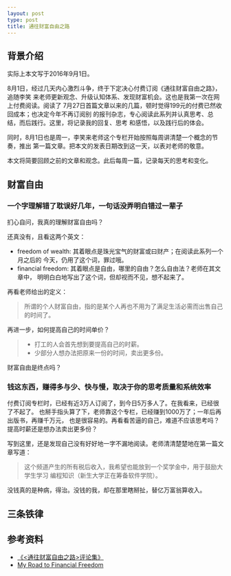 ```yaml
---
layout: post
type: post
title: 通往财富自由之路
---
```



## 背景介绍

实际上本文写于2016年9月1日。

8月1日，经过几天内心激烈斗争，终于下定决心付费订阅《通往财富自由之路》，追随李笑
来老师更新观念、升级认知体系、发现财富机会。这也是我第一次在网上付费阅读。阅读了
7月27日首篇文章以来的几篇，顿时觉得199元的付费已然收回成本；也决定今年不再订阅别
的报刊杂志，专心阅读此系列并认真思考、总结，而后践行。这里，将记录我的回复、思考
和感悟，以及践行后的体会。

同时，8月1日也是周一，李笑来老师这个专栏开始按照每周讲清楚一个概念的节奏，推出
第一篇文章。把本文的发表日期改到这一天，以表对老师的敬意。

本文将简要回顾之前的文章和观念。此后每周一篇，记录每天的思考和变化。

## 财富自由

### 一个字理解错了耽误好几年，一句话没弄明白错过一辈子

扪心自问，我真的理解财富自由吗？

还真没有，且看这两个英文：

* freedom of wealth: 其着眼点是珠光宝气的财富或曰财产；在阅读此系列一个月之后的
  今天，仍用了这个词，罪过哦。
* financial freedom: 其着眼点是自由，哪里的自由？怎么自由法？老师在其文章中，
  明明白白地写出了这个词，但却视而不见，想不起来了。

再看老师给出的定义：

> 所谓的个人财富自由，指的是某个人再也不用为了满足生活必需而出售自己的时间了。

再进一步，如何提高自己的时间单价？

> * 打工的人会首先想到要提高自己的时薪。
> * 少部分人想办法把原来一份的时间，卖出更多份。

财富自由是终点吗？

### 钱这东西，赚得多与少、快与慢，取决于你的思考质量和系统效率

付费订阅专栏时，已经有近3万人订阅了，到今日5万多人了。在我看来，已经很了不起了。
也掰手指头算了下，老师靠这个专栏，已经赚到1000万了；一年后再出版书，再赚千万元，
也是很容易的。再看看苦逼的自己，难道不应该思考吗？提高时薪还是想办法卖出更多份？

写到这里，还是发现自己没有好好地一字不漏地阅读。老师清清楚楚地在第一篇文章写道：

> 这个频道产生的所有税后收入，我希望也能放到一个奖学金中，用于鼓励大学生学习
  编程知识（新生大学正在筹备软件学院）。

没钱真的是种病，得治。没钱的我，却在那里瞎掰扯，替亿万富翁算收入。

## 三条铁律



## 参考资料

* [《<通往财富自由之路>评论集》](https://caifu.xinshengdaxue.com/)
* [My Road to Financial Freedom](http://myroadtofinancialfreedom.com/)
